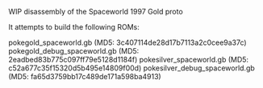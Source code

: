 WIP disassembly of the Spaceworld 1997 Gold proto

It attempts to build the following ROMs:

pokegold_spaceworld.gb         (MD5: 3c407114de28d17b7113a2c0cee9a37c)
pokegold_debug_spaceworld.gb   (MD5: 2eadbed83b775c097ff79e5128d1184f)
pokesilver_spaceworld.gb       (MD5: c52a677c35f15320d5b495e14809f00d)
pokesilver_debug_spaceworld.gb (MD5: fa65d3759bb17c489de171a598ba4913)
